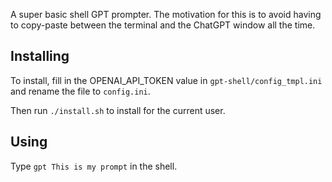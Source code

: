 A super basic shell GPT prompter. The motivation for this is to avoid having to 
copy-paste between the terminal and the ChatGPT window all the time.

## Installing

To install, fill in the OPENAI_API_TOKEN value in `gpt-shell/config_tmpl.ini` and rename the file to `config.ini`.

Then run `./install.sh` to install for the current user.

## Using 

Type `gpt This is my prompt` in the shell.